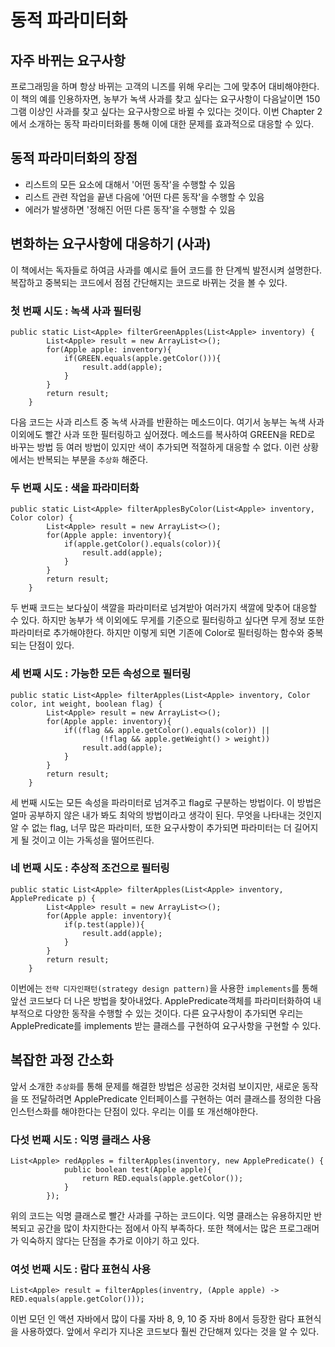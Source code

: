 # 동적 파라미터화

## 자주 바뀌는 요구사항
프로그래밍을 하며 항상 바뀌는 고객의 니즈를 위해 우리는 그에 맞추어 대비해야한다.
이 책의 예를 인용하자면, 농부가 녹색 사과를 찾고 싶다는 요구사항이 다음날이면 150그램 이상인 사과를 찾고 싶다는 요구사항으로 바뀔 수 있다는 것이다. 이번 Chapter 2에서 소개하는 동작 파라미터화를 통해 이에 대한 문제를 효과적으로 대응할 수 있다.

## 동적 파라미터화의 장점
 - 리스트의 모든 요소에 대해서 '어떤 동작'을 수행할 수 있음
 - 리스트 관련 작업을 끝낸 다음에 '어떤 다른 동작'을 수행할 수 있음
 - 에러가 발생하면 '정해진 어떤 다른 동작'을 수행할 수 있음

## 변화하는 요구사항에 대응하기 (사과)
이 책에서는 독자들로 하여금 사과를 예시로 들어 코드를 한 단계씩 발전시켜 설명한다. 복잡하고 중복되는 코드에서 점점 간단해지는 코드로 바뀌는 것을 볼 수 있다.

### 첫 번째 시도 : 녹색 사과 필터링
```
public static List<Apple> filterGreenApples(List<Apple> inventory) {
        List<Apple> result = new ArrayList<>();
        for(Apple apple: inventory){
            if(GREEN.equals(apple.getColor())){
                result.add(apple);
            }
        }
        return result;
    }
```

다음 코드는 사과 리스트 중 녹색 사과를 반환하는 메소드이다. 여기서 농부는 녹색 사과 이외에도 빨간 사과 또한 필터링하고 싶어졌다. 메소드를 복사하여 GREEN을 RED로 바꾸는 방법 등 여러 방법이 있지만 색이 추가되면 적절하게 대응할 수 없다. 이런 상황에서는 반복되는 부분을 `추상화` 해준다.

### 두 번째 시도 : 색을 파라미터화

```
public static List<Apple> filterApplesByColor(List<Apple> inventory, Color color) {
        List<Apple> result = new ArrayList<>();
        for(Apple apple: inventory){
            if(apple.getColor().equals(color)){
                result.add(apple);
            }
        }
        return result;
    }
```

두 번째 코드는 보다싶이 색깔을 파라미터로 넘겨받아 여러가지 색깔에 맞추어 대응할 수 있다. 하지만 농부가 색 이외에도 무게를 기준으로 필터링하고 싶다면 무게 정보 또한 파라미터로 추가해야한다. 하지만 이렇게 되면 기존에 Color로 필터링하는 함수와 중복되는 단점이 있다.

### 세 번째 시도 : 가능한 모든 속성으로 필터링

```
public static List<Apple> filterApples(List<Apple> inventory, Color color, int weight, boolean flag) {
        List<Apple> result = new ArrayList<>();
        for(Apple apple: inventory){
            if((flag && apple.getColor().equals(color)) ||
                    (!flag && apple.getWeight() > weight))
                result.add(apple);
            }
        }
        return result;
    }
```

세 번째 시도는 모든 속성을 파라미터로 넘겨주고 flag로 구분하는 방법이다. 이 방법은 얼마 공부하지 않은 내가 봐도 최악의 방법이라고 생각이 된다. 무엇을 나타내는 것인지 알 수 없는 flag, 너무 많은 파라미터, 또한 요구사항이 추가되면 파라미터는 더 길어지게 될 것이고 이는 가독성을 떨어뜨린다.

### 네 번째 시도 : 추상적 조건으로 필터링

```
public static List<Apple> filterApples(List<Apple> inventory, ApplePredicate p) {
        List<Apple> result = new ArrayList<>();
        for(Apple apple: inventory){
            if(p.test(apple)){
                result.add(apple);
            }
        }
        return result;
    }
```

이번에는 `전략 디자인패턴(strategy design pattern)`을 사용한 `implements`를 통해 앞선 코드보다 더 나은 방법을 찾아내었다. ApplePredicate객체를 파라미터화하여 내부적으로 다양한 동작을 수행할 수 있는 것이다. 다른 요구사항이 추가되면 우리는 ApplePredicate를 implements 받는 클래스를 구현하여 요구사항을 구현할 수 있다.

## 복잡한 과정 간소화
앞서 소개한 `추상화`를 통해 문제를 해결한 방법은 성공한 것처럼 보이지만, 새로운 동작을 또 전달하려면 ApplePredicate 인터페이스를 구현하는 여러 클래스를 정의한 다음 인스턴스화를 해야한다는 단점이 있다. 우리는 이를 또 개선해야한다.

### 다섯 번째 시도 : 익명 클래스 사용

```
List<Apple> redApples = filterApples(inventory, new ApplePredicate() {
            public boolean test(Apple apple){
                return RED.equals(apple.getColor());
            }
        });
```

위의 코드는 익명 클래스로 빨간 사과를 구하는 코드이다. 익명 클래스는 유용하지만 반복되고 공간을 많이 차지한다는 점에서 아직 부족하다. 또한 책에서는 많은 프로그래머가 익숙하지 않다는 단점을 추가로 이야기 하고 있다.

### 여섯 번째 시도 : 람다 표현식 사용

```
List<Apple> result = filterApples(inventry, (Apple apple) -> RED.equals(apple.getColor()));
```

이번 모던 인 액션 자바에서 많이 다룰 자바 8, 9, 10 중 자바 8에서 등장한 람다 표현식을 사용하였다. 앞에서 우리가 지나온 코드보다 훨씬 간단해져 있다는 것을 알 수 있다.